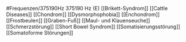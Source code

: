 #Frequenzen/375190Hz
375190 Hz (E)
[[Brikett-Syndrom]]
[[Cattle Diseases]]
[[Chondrom]]
[[Dysmorphophobia]]
[[Enchondrom]]
[[Frostbeulen]]
[[Graben-Fuß]]
[[Maul- und Klauenseuche]]
[[Schmerzstörung]]
[[Short Bowel Syndrom]]
[[Somatisierungsstörung]]
[[Somatoforme Störungen]]